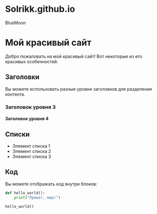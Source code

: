# Solrikk.github.io
BlueMoon
# Мой красивый сайт

Добро пожаловать на мой красивый сайт! Вот некоторые из его красивых особенностей:

## Заголовки

Вы можете использовать разные уровни заголовков для разделения контента.

### Заголовок уровня 3

#### Заголовок уровня 4

## Списки

- Элемент списка 1
- Элемент списка 2
- Элемент списка 3

## Код

Вы можете отображать код внутри блоков:

```python
def hello_world():
    print("Привет, мир!")

hello_world()
